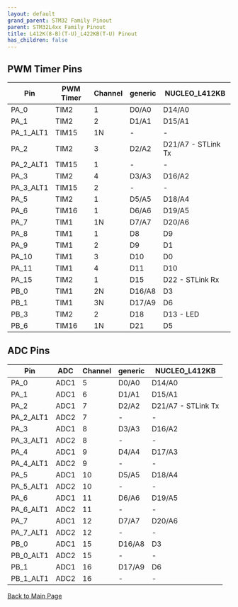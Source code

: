 ```yaml
---
layout: default
grand_parent: STM32 Family Pinout
parent: STM32L4xx Family Pinout
title: L412K(8-B)(T-U)_L422KB(T-U) Pinout
has_children: false
---
```


## PWM Timer Pins

| Pin | PWM Timer | Channel | generic | NUCLEO_L412KB |
| --- | --- | --- | --- | --- |
| PA_0 | TIM2 | 1 | D0/A0 | D14/A0 |
| PA_1 | TIM2 | 2 | D1/A1 | D15/A1 |
| PA_1_ALT1 | TIM15 | 1N | - | - |
| PA_2 | TIM2 | 3 | D2/A2 | D21/A7 - STLink Tx |
| PA_2_ALT1 | TIM15 | 1 | - | - |
| PA_3 | TIM2 | 4 | D3/A3 | D16/A2 |
| PA_3_ALT1 | TIM15 | 2 | - | - |
| PA_5 | TIM2 | 1 | D5/A5 | D18/A4 |
| PA_6 | TIM16 | 1 | D6/A6 | D19/A5 |
| PA_7 | TIM1 | 1N | D7/A7 | D20/A6 |
| PA_8 | TIM1 | 1 | D8 | D9 |
| PA_9 | TIM1 | 2 | D9 | D1 |
| PA_10 | TIM1 | 3 | D10 | D0 |
| PA_11 | TIM1 | 4 | D11 | D10 |
| PA_15 | TIM2 | 1 | D15 | D22 - STLink Rx |
| PB_0 | TIM1 | 2N | D16/A8 | D3 |
| PB_1 | TIM1 | 3N | D17/A9 | D6 |
| PB_3 | TIM2 | 2 | D18 | D13 - LED |
| PB_6 | TIM16 | 1N | D21 | D5 |


## ADC Pins

| Pin | ADC | Channel | generic | NUCLEO_L412KB |
| --- | --- | --- | --- | --- |
| PA_0 | ADC1 | 5 | D0/A0 | D14/A0 |
| PA_1 | ADC1 | 6 | D1/A1 | D15/A1 |
| PA_2 | ADC1 | 7 | D2/A2 | D21/A7 - STLink Tx |
| PA_2_ALT1 | ADC2 | 7 | - | - |
| PA_3 | ADC1 | 8 | D3/A3 | D16/A2 |
| PA_3_ALT1 | ADC2 | 8 | - | - |
| PA_4 | ADC1 | 9 | D4/A4 | D17/A3 |
| PA_4_ALT1 | ADC2 | 9 | - | - |
| PA_5 | ADC1 | 10 | D5/A5 | D18/A4 |
| PA_5_ALT1 | ADC2 | 10 | - | - |
| PA_6 | ADC1 | 11 | D6/A6 | D19/A5 |
| PA_6_ALT1 | ADC2 | 11 | - | - |
| PA_7 | ADC1 | 12 | D7/A7 | D20/A6 |
| PA_7_ALT1 | ADC2 | 12 | - | - |
| PB_0 | ADC1 | 15 | D16/A8 | D3 |
| PB_0_ALT1 | ADC2 | 15 | - | - |
| PB_1 | ADC1 | 16 | D17/A9 | D6 |
| PB_1_ALT1 | ADC2 | 16 | - | - |


[Back to Main Page](../../index)